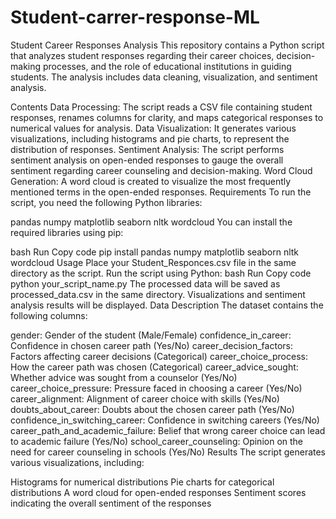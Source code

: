# Student-carrer-response-ML

Student Career Responses Analysis
This repository contains a Python script that analyzes student responses regarding their career choices, decision-making processes, and the role of educational institutions in guiding students. The analysis includes data cleaning, visualization, and sentiment analysis.

Contents
Data Processing: The script reads a CSV file containing student responses, renames columns for clarity, and maps categorical responses to numerical values for analysis.
Data Visualization: It generates various visualizations, including histograms and pie charts, to represent the distribution of responses.
Sentiment Analysis: The script performs sentiment analysis on open-ended responses to gauge the overall sentiment regarding career counseling and decision-making.
Word Cloud Generation: A word cloud is created to visualize the most frequently mentioned terms in the open-ended responses.
Requirements
To run the script, you need the following Python libraries:

pandas
numpy
matplotlib
seaborn
nltk
wordcloud
You can install the required libraries using pip:

bash
Run
Copy code
pip install pandas numpy matplotlib seaborn nltk wordcloud
Usage
Place your Student_Responces.csv file in the same directory as the script.
Run the script using Python:
bash
Run
Copy code
python your_script_name.py
The processed data will be saved as processed_data.csv in the same directory.
Visualizations and sentiment analysis results will be displayed.
Data Description
The dataset contains the following columns:

gender: Gender of the student (Male/Female)
confidence_in_career: Confidence in chosen career path (Yes/No)
career_decision_factors: Factors affecting career decisions (Categorical)
career_choice_process: How the career path was chosen (Categorical)
career_advice_sought: Whether advice was sought from a counselor (Yes/No)
career_choice_pressure: Pressure faced in choosing a career (Yes/No)
career_alignment: Alignment of career choice with skills (Yes/No)
doubts_about_career: Doubts about the chosen career path (Yes/No)
confidence_in_switching_career: Confidence in switching careers (Yes/No)
career_path_and_academic_failure: Belief that wrong career choice can lead to academic failure (Yes/No)
school_career_counseling: Opinion on the need for career counseling in schools (Yes/No)
Results
The script generates various visualizations, including:

Histograms for numerical distributions
Pie charts for categorical distributions
A word cloud for open-ended responses
Sentiment scores indicating the overall sentiment of the responses
